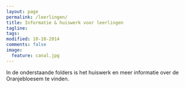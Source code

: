 ```yaml
---
layout: page
permalink: /leerlingen/
title: Informatie & huiswerk voor leerlingen
tagline: 
tags: 
modified: 10-10-2014
comments: false
image:
  feature: canal.jpg
---
```




In de onderstaande folders is het huiswerk en meer informatie over de Oranjebloesem te vinden.

<script src="//ajax.googleapis.com/ajax/libs/jquery/1.10.2/jquery.min.js"></script>

<script src="https://sdk.amazonaws.com/js/aws-sdk-2.0.25.min.js"></script>
<link rel="stylesheet" type="text/css" href="/assets/css/theme.css">
<script src="/assets/js/config.js"></script>	
<script src="/assets/js/s3bb.js"></script>	
<div id="overlay"></div>
<div id="maincontent">
    <div id="header">
        <div id="subheader">
            <div id="status"></div>
        </div>
        <div id="breadcrumb" class="breadcrumb"></div> 
    </div>
    <div id="contents">
        <div id="elements">
            <ul id="objects"></ul>
        </div>
    </div>
</div>


<!--<div id="status"></div>
<ul id="objects1"></ul>

<script type="text/javascript">
  AWS.config = new AWS.Config();
   // AWS.config.update = ({accessKeyId:'AKIAJKGSVCBYI45PSJ2A', secretAccessKey:'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'});
  AWS.config.accessKeyId = 'AKIAJKGSVCBYI45PSJ2A';
  AWS.config.secretAccessKey = 'Le/0Gfm68aX6/yjs8q89wHMNWKtFJWS1Rdp24sBI';
  // Configure your region
  AWS.config.region = '';
  var bucket = new AWS.S3({params: {Bucket: 'oranjebloesem-leerling'}});
  bucket.listObjects(function (err, data) {
    if (err) {
      document.getElementById('status').innerHTML =
        'Could not load objects from S3' + err;
    } else {
      document.getElementById('status').innerHTML =
        'Loaded ' + data.Contents.length + ' items from S3';
      for (var i = 0; i < data.Contents.length; i++) {
        document.getElementById('objects1').innerHTML +=
          '<li>' + data.Contents[i].Key + '</li>';
      }
    }
  });
</script>-->

 